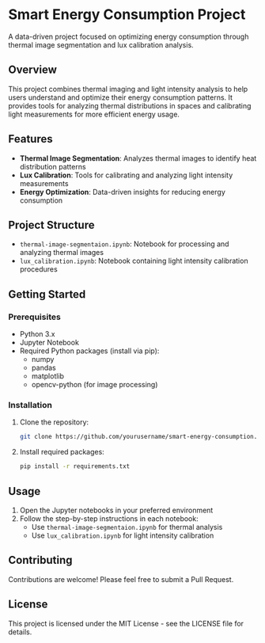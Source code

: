 # Smart Energy Consumption Project

A data-driven project focused on optimizing energy consumption through thermal image segmentation and lux calibration analysis.

## Overview

This project combines thermal imaging and light intensity analysis to help users understand and optimize their energy consumption patterns. It provides tools for analyzing thermal distributions in spaces and calibrating light measurements for more efficient energy usage.

## Features

- **Thermal Image Segmentation**: Analyzes thermal images to identify heat distribution patterns
- **Lux Calibration**: Tools for calibrating and analyzing light intensity measurements
- **Energy Optimization**: Data-driven insights for reducing energy consumption

## Project Structure

- `thermal-image-segmentaion.ipynb`: Notebook for processing and analyzing thermal images
- `lux_calibration.ipynb`: Notebook containing light intensity calibration procedures

## Getting Started

### Prerequisites

- Python 3.x
- Jupyter Notebook
- Required Python packages (install via pip):
  - numpy
  - pandas
  - matplotlib
  - opencv-python (for image processing)

### Installation

1. Clone the repository:
   ```bash
   git clone https://github.com/yourusername/smart-energy-consumption.git
   ```

2. Install required packages:
   ```bash
   pip install -r requirements.txt
   ```

## Usage

1. Open the Jupyter notebooks in your preferred environment
2. Follow the step-by-step instructions in each notebook:
   - Use `thermal-image-segmentaion.ipynb` for thermal analysis
   - Use `lux_calibration.ipynb` for light intensity calibration

## Contributing

Contributions are welcome! Please feel free to submit a Pull Request.

## License

This project is licensed under the MIT License - see the LICENSE file for details.
